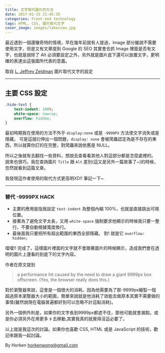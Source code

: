 ```yaml
---
title: 文字取代圖片的方法
date: 2017-01-15 21:45:35
categories: Front-end technology
tags: HTML, CSS, 圖片取代文字
cover_image: images/lakeview.jpg
---
```


最近遇到一個還蠻奇特的情境，早在幾年前就有人提過，Image 部分雖說不需要使用文字，但是又有文章提到 Google 的 SEO 其實會去抓 Image 裡面是否有文字，也就是說除了 Alt 必須要設定之外，另外就是圖片底下還可以放置文字，更明確的表達出這張圖所代表的意義。

取自 [L. Jeffrey Zeldman](http://www.zeldman.com/2012/03/01/replacing-the-9999px-hack-new-image-replacement/)  圖片取代文字的設定
***

## 主要 CSS 設定

```css
.hide-text {
	text-indent: 100%;
	white-space: nowrap;
	overflow: hidden;
}
```

最初時期我在使用的方法不外乎 `display:none` 或是  `-9999PX` 方法使文字消失或是隱藏。
可是這就衍伸出一個問題，`display: none` 會被爬蟲認定為是不存在的東西，所以就算你訂的在完整，對爬蟲來說依舊是 NULL。

所以之後就有去翻找一些資料，想說去查看看其他人對這部分都是怎麼處裡的。
說來也很巧，我在查詢圖片 `Title` 跟 `Alt` 差別(這又是另外一篇故事了~)的時候，忽然就看到這篇文章。

我發現這作者使用的取代方式更高明XD!! 筆記一下~
***

### 替代 -9999PX HACK 

+ 主要的應用是指我設定 `text-indent` 為整個內縮 100%，也就是直接跳出可視位置。
+ 接著為了避免文字太長，又用 `white-space` 強制要求他顯示的時候我只要一整行，不要自動根據寬度換行。
+ 最後面我只要把所有超出範圍的東西全部隱藏。 對! 就是它 `overflow: hidden;`

噹噹!!  完成了。這樣圖片裡面的文字就不會跟著圖片的時候顯示，造成我們會在透明的圖片上還看的到底下的文字內容。

作者在原文提到

>a performance hit caused by the need to draw a giant 9999px box offscreen. 
>(Yes, the browser really does this.)

對於瀏覽器來說，這會是一個很大的消耗，因為他需要為了那-9999px繪製一個超過原本瀏覽器大小的範圍，簡單來說就是他消耗了效能去做原本其實不需要做的事情(雖然說現在電腦普遍都好到可以忽略不計這點消耗)。

另外一個例外則是，如果你的文字長到9999px都遮不住，那他可能就會漏餡，或是你必須另外在用更多 `9` 去移動,其實我真的就覺得沒這必要了。

以上就是我這次的討論。如果你也喜歡 CSS, HTML 或是 JavaScript 的技術，歡迎來跟我一起討論。

By Horken <horkenwong@gmail.com>


